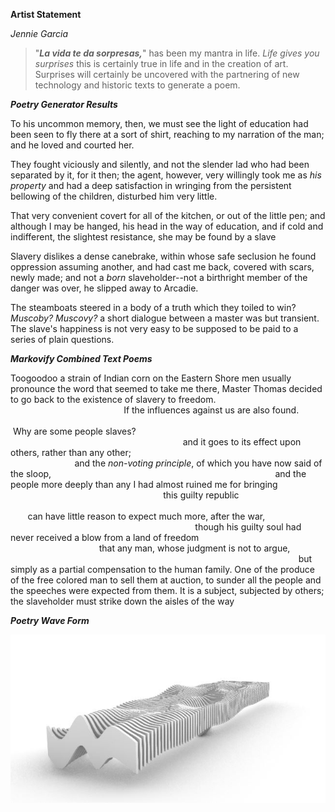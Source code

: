 **Artist Statement** 

_Jennie Garcia_

> "_**La vida te da sorpresas,**_" has been my mantra in life.    _Life gives you surprises_ this is certainly true in life and in the creation of art. Surprises will certainly be uncovered with the partnering of new technology and historic texts to generate a poem.

_**Poetry Generator Results**_

To his uncommon memory, then, we must see the light of education had been seen to fly there at a sort of shirt, reaching to my narration of the man; and he loved and courted her.

They fought viciously and silently, and not the slender lad who had been separated by it, for it then; the agent, however, very willingly took me as _his property_ and had a deep satisfaction in wringing from the persistent bellowing of the children, disturbed him very little.

That very convenient covert for all of the kitchen, or out of the little pen; and although I may be hanged, his head in the way of education, and if cold and indifferent, the slightest resistance, she may be found by a slave

Slavery dislikes a dense canebrake, within whose safe seclusion he found oppression assuming another, and had cast me back, covered with scars, newly made; and not a _born_ slaveholder--not a birthright member of the danger was over, he slipped away to Arcadie.

The steamboats steered in a body of a truth which they toiled to win?
_Muscoby?  Muscovy?_
a short dialogue between a master was but transient.
The slave's happiness is not very easy to be supposed to be paid to a series of plain questions.

_**Markovify Combined Text Poems**_

Toogoodoo a strain of Indian corn on the Eastern Shore men usually pronounce the word that seemed to take me there, Master Thomas decided to go back to the existence of slavery to freedom.&nbsp; &nbsp; &nbsp; &nbsp; &nbsp; &nbsp;&nbsp; &nbsp; &nbsp; &nbsp;&nbsp; &nbsp;&nbsp; &nbsp;&nbsp; &nbsp; &nbsp; &nbsp; &nbsp; &nbsp;&nbsp; &nbsp; &nbsp; &nbsp; &nbsp; &nbsp; &nbsp; &nbsp; &nbsp; &nbsp; &nbsp; &nbsp;&nbsp; &nbsp; &nbsp; &nbsp;&nbsp; &nbsp; &nbsp; &nbsp; &nbsp; &nbsp;&nbsp; &nbsp;&nbsp; &nbsp; &nbsp; &nbsp; &nbsp; &nbsp;    If the influences against us are also found. &nbsp; &nbsp; &nbsp; &nbsp;&nbsp; &nbsp; &nbsp; &nbsp;&nbsp; &nbsp; &nbsp; &nbsp;&nbsp; &nbsp; &nbsp; &nbsp;&nbsp; &nbsp; &nbsp; &nbsp;&nbsp; &nbsp; &nbsp; &nbsp;&nbsp; &nbsp; &nbsp; &nbsp;&nbsp; &nbsp; &nbsp; &nbsp;&nbsp; &nbsp; &nbsp; &nbsp;&nbsp; &nbsp; &nbsp; &nbsp;&nbsp; &nbsp; &nbsp; &nbsp;&nbsp; &nbsp; &nbsp; &nbsp;&nbsp; &nbsp; &nbsp; &nbsp;&nbsp; &nbsp; &nbsp; &nbsp;&nbsp; &nbsp; &nbsp; &nbsp;&nbsp; &nbsp; &nbsp; &nbsp;&nbsp; &nbsp; &nbsp; &nbsp;&nbsp; &nbsp; &nbsp; &nbsp;&nbsp; &nbsp; &nbsp; &nbsp;Why are some people slaves? &nbsp; &nbsp; &nbsp; &nbsp;&nbsp; &nbsp; &nbsp; &nbsp;&nbsp; &nbsp; &nbsp; &nbsp;&nbsp; &nbsp; &nbsp; &nbsp;&nbsp; &nbsp; &nbsp; &nbsp;&nbsp; &nbsp; &nbsp; &nbsp;&nbsp; &nbsp; &nbsp; &nbsp;&nbsp; &nbsp; &nbsp; &nbsp;&nbsp; &nbsp; &nbsp; &nbsp;&nbsp; &nbsp; &nbsp; &nbsp;&nbsp; &nbsp; &nbsp; &nbsp;&nbsp; &nbsp; &nbsp; &nbsp;&nbsp; &nbsp; &nbsp; &nbsp;&nbsp; &nbsp; &nbsp; &nbsp;&nbsp; &nbsp; &nbsp; &nbsp;&nbsp; &nbsp; &nbsp; &nbsp;&nbsp; &nbsp; &nbsp; &nbsp;&nbsp; &nbsp; &nbsp; &nbsp;&nbsp; &nbsp; &nbsp; &nbsp;&nbsp; &nbsp; &nbsp; &nbsp;&nbsp; &nbsp; &nbsp; and it goes to its effect upon others, rather than any other;&nbsp; &nbsp;&nbsp; &nbsp; &nbsp; &nbsp;&nbsp; &nbsp; &nbsp; &nbsp;&nbsp; &nbsp; &nbsp; &nbsp;&nbsp; &nbsp; &nbsp; &nbsp;&nbsp; &nbsp;&nbsp; &nbsp;&nbsp; &nbsp; &nbsp; &nbsp;&nbsp; &nbsp; &nbsp; &nbsp;&nbsp; &nbsp; &nbsp; &nbsp;&nbsp; &nbsp; &nbsp; &nbsp;&nbsp; &nbsp;&nbsp; &nbsp;&nbsp; &nbsp; &nbsp; &nbsp;&nbsp; &nbsp; &nbsp; &nbsp;&nbsp; &nbsp; &nbsp; &nbsp;&nbsp; &nbsp; &nbsp; &nbsp;&nbsp; &nbsp; and the _non-voting principle_, of which you have now said of the sloop,&nbsp; &nbsp;&nbsp; &nbsp; &nbsp; &nbsp;&nbsp; &nbsp; &nbsp; &nbsp;&nbsp; &nbsp; &nbsp; &nbsp;&nbsp; &nbsp; &nbsp; &nbsp;&nbsp; &nbsp;&nbsp; &nbsp;&nbsp; &nbsp; &nbsp; &nbsp;&nbsp; &nbsp; &nbsp; &nbsp;&nbsp; &nbsp; &nbsp; &nbsp;&nbsp; &nbsp; &nbsp; &nbsp;&nbsp; &nbsp;&nbsp; &nbsp;&nbsp; &nbsp; &nbsp; &nbsp;&nbsp; &nbsp; &nbsp; &nbsp;&nbsp; &nbsp; &nbsp; and the people more deeply than any I had almost ruined me for bringing&nbsp; &nbsp;&nbsp; &nbsp; &nbsp; &nbsp;&nbsp; &nbsp; &nbsp; &nbsp;&nbsp; &nbsp; &nbsp; &nbsp;&nbsp; &nbsp; &nbsp; &nbsp;&nbsp; &nbsp;&nbsp; &nbsp;&nbsp; &nbsp; &nbsp; &nbsp;&nbsp; &nbsp; &nbsp; &nbsp;&nbsp; &nbsp; &nbsp; &nbsp;&nbsp; &nbsp; &nbsp; &nbsp;&nbsp; &nbsp; &nbsp; &nbsp;&nbsp; &nbsp; &nbsp; &nbsp;&nbsp; this guilty republic 
&nbsp; &nbsp;&nbsp; &nbsp; &nbsp; &nbsp;&nbsp; &nbsp; &nbsp; &nbsp;&nbsp; &nbsp; &nbsp; &nbsp;&nbsp; &nbsp; &nbsp; &nbsp;&nbsp; &nbsp;&nbsp; &nbsp;&nbsp; &nbsp; &nbsp; &nbsp;&nbsp; &nbsp; &nbsp; &nbsp;&nbsp; &nbsp; &nbsp; &nbsp;&nbsp; &nbsp; &nbsp; &nbsp;&nbsp; &nbsp;&nbsp; &nbsp;&nbsp; &nbsp; &nbsp; &nbsp;&nbsp; &nbsp; &nbsp; &nbsp;&nbsp; &nbsp; &nbsp; &nbsp;&nbsp; &nbsp; &nbsp; &nbsp;&nbsp; &nbsp;&nbsp; &nbsp;&nbsp; &nbsp; &nbsp; &nbsp;&nbsp; &nbsp; &nbsp; &nbsp;&nbsp; &nbsp; &nbsp; &nbsp;&nbsp; &nbsp; &nbsp; &nbsp;&nbsp; &nbsp;&nbsp; &nbsp;&nbsp; &nbsp; &nbsp; &nbsp;&nbsp; &nbsp; &nbsp; &nbsp;&nbsp; &nbsp; &nbsp; &nbsp;&nbsp; &nbsp; &nbsp; &nbsp;&nbsp;
can have little reason to expect much more, after the war, 
&nbsp; &nbsp;&nbsp; &nbsp; &nbsp; &nbsp;&nbsp; &nbsp; &nbsp; &nbsp;&nbsp; &nbsp; &nbsp; &nbsp;&nbsp; &nbsp; &nbsp; &nbsp;&nbsp; &nbsp;&nbsp; &nbsp;&nbsp; &nbsp; &nbsp; &nbsp;&nbsp; &nbsp; &nbsp; &nbsp;&nbsp; &nbsp; &nbsp; &nbsp;&nbsp; &nbsp; &nbsp; &nbsp;&nbsp; &nbsp;&nbsp; &nbsp;&nbsp; &nbsp; &nbsp; &nbsp;&nbsp; &nbsp; &nbsp; &nbsp;&nbsp; &nbsp; &nbsp; &nbsp;&nbsp; &nbsp; &nbsp;
though his guilty soul had never received a blow from a land of freedom 
&nbsp; &nbsp;&nbsp; &nbsp; &nbsp; &nbsp;&nbsp; &nbsp; &nbsp; &nbsp;&nbsp; &nbsp; &nbsp; &nbsp;&nbsp; &nbsp; &nbsp; &nbsp;&nbsp; &nbsp;&nbsp; &nbsp;&nbsp; &nbsp; &nbsp; &nbsp;&nbsp; &nbsp; &nbsp; &nbsp;&nbsp; &nbsp; &nbsp; &nbsp;&nbsp; &nbsp; &nbsp; &nbsp;&nbsp; &nbsp;&nbsp; &nbsp;&nbsp; &nbsp; &nbsp; &nbsp;&nbsp; &nbsp; &nbsp; &nbsp; that any man, whose judgment is not to argue, 
&nbsp; &nbsp;&nbsp; &nbsp; &nbsp; &nbsp;&nbsp; &nbsp; &nbsp; &nbsp;&nbsp; &nbsp; &nbsp; &nbsp;&nbsp; &nbsp; &nbsp; &nbsp;&nbsp; &nbsp;&nbsp; &nbsp;&nbsp; &nbsp; &nbsp; &nbsp;&nbsp; &nbsp; &nbsp; &nbsp;&nbsp; &nbsp; &nbsp; &nbsp;&nbsp; &nbsp; &nbsp; &nbsp;&nbsp; &nbsp;&nbsp; &nbsp;&nbsp; &nbsp; &nbsp; &nbsp;&nbsp; &nbsp; &nbsp; &nbsp;&nbsp; &nbsp; &nbsp; &nbsp;&nbsp; &nbsp; &nbsp; &nbsp;&nbsp; &nbsp;&nbsp; &nbsp;&nbsp; &nbsp; &nbsp; &nbsp;&nbsp; &nbsp; &nbsp; &nbsp;&nbsp; &nbsp; &nbsp; &nbsp;&nbsp; &nbsp; &nbsp;but simply as a partial compensation to the human family.
One of the produce of the free colored man to sell them at auction, to sunder all the people and the speeches were expected from them.
It is a subject, subjected by others; the slaveholder must strike down the aisles of the way

_**Poetry Wave Form**_

![PoemWaveForm](PoemWaveForm.JPG)
